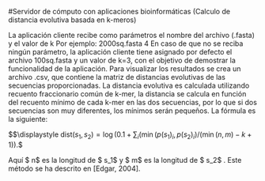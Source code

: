 #Servidor de cómputo con aplicaciones bioinformáticas (Calculo de distancia evolutiva basada en k-meros)

La aplicación cliente recibe como parámetros el nombre del archivo (.fasta) y el valor de k
Por ejemplo: 2000sq.fasta 4
En caso de que no se reciba ningún parámetro, la aplicación cliente tiene asignado por defecto el archivo 100sq.fasta y un valor de k=3, con el objetivo de demostrar la funcionalidad de la aplicación.
Para visualizar los resultados se crea un archivo .csv, que contiene la matriz de distancias evolutivas de las secuencias proporcionadas.
La distancia evolutiva es calculada utilizando recuento fraccionario común de k-mer, la distancia se calcula en función del recuento mínimo de cada k-mer en las dos secuencias, por lo que si dos secuencias son muy diferentes, los mínimos serán pequeños. La fórmula es la siguiente:

$$\displaystyle $\textrm{dist}(s_1,s_2) = \log(0.1 + \sum_i(\min(p(s_1)_i,p(s_2)_i)/(\min(n,m)-k+1)).$$

Aquí $ n$ es la longitud de $ s_1$ y $ m$ es la longitud de $ s_2$ . 
Este método se ha descrito en [Edgar, 2004]. 
